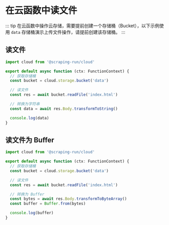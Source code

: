 
# 在云函数中读文件

::: tip
在云函数中操作云存储，需要提前创建一个存储桶（Bucket），以下示例使用 `data` 存储桶演示上传文件操作，请提前创建该存储桶。
:::

## 读文件

```ts
import cloud from '@scraping-run/cloud'

export default async function (ctx: FunctionContext) {
  // 获取存储桶
  const bucket = cloud.storage.bucket('data')

  // 读文件
  const res = await bucket.readFile('index.html')

  // 转换为字符串
  const data = await res.Body.transformToString()

  console.log(data)
}
```

## 读文件为 Buffer

```ts
import cloud from '@scraping-run/cloud'

export default async function (ctx: FunctionContext) {
  // 获取存储桶
  const bucket = cloud.storage.bucket('data')

  // 读文件
  const res = await bucket.readFile('index.html')

  // 转换为 Buffer
  const bytes = await res.Body.transformToByteArray()
  const buffer = Buffer.from(bytes)

  console.log(buffer)
}
```
